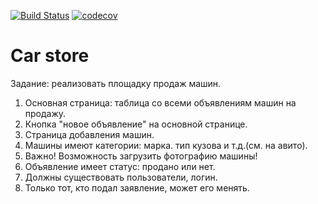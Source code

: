 [![Build Status](https://travis-ci.org/vermucht/car-store.svg?branch=master)](https://travis-ci.org/vermucht/car-store)
[![codecov](https://codecov.io/gh/vermucht/car-store/branch/master/graph/badge.svg)](https://codecov.io/gh/vermucht/car-store)
# Car store

Задание: реализовать площадку продаж машин.
1. Основная страница: таблица со всеми объявлениям машин на продажу.
1. Кнопка "новое объявление" на основной странице. 
1. Страница добавления машин.
1. Машины имеют категории: марка. тип кузова и т.д.(см. на авито).
1. Важно! Возможность загрузить фотографию машины!
1. Объявление имеет статус: продано или нет.
1. Должны существовать пользователи, логин. 
1. Только тот, кто подал заявление, может его менять.